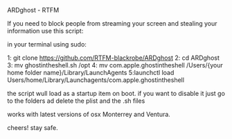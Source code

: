 ARDghost - RTFM

If you need to block people from streaming your screen 
and stealing your information
use this script:

in your terminal using sudo:

1: git clone https://github.com/RTFM-blackrobe/ARDghost
2: cd ARDghost
3: mv ghostintheshell.sh /opt
4: mv com.apple.ghostintheshell /Users/{your home folder name}/Library/LaunchAgents
5:launchctl load Users/home/Library/Launchagents/com.apple.ghostintheshell

the script wull load as a startup item on boot. if you want to disable it 
just go to the folders ad delete the plist and the .sh files

works with latest versions of osx 
Monterrey and Ventura.

cheers!
stay safe. 



